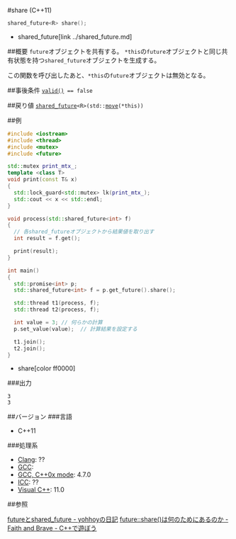 #share (C++11)
```cpp
shared_future<R> share();
```
* shared_future[link ../shared_future.md]

##概要
`future`オブジェクトを共有する。
`*this`の`future`オブジェクトと同じ共有状態を持つ`shared_future`オブジェクトを生成する。

この関数を呼び出したあと、`*this`の`future`オブジェクトは無効となる。


##事後条件
[`valid()`](./valid.md)` == false`


##戻り値
[`shared_future`](../shared_future.md)`<R>(std::`[`move`](/reference/utility/move.md)`(*this))`


##例
```cpp
#include <iostream>
#include <thread>
#include <mutex>
#include <future>

std::mutex print_mtx_;
template <class T>
void print(const T& x)
{
  std::lock_guard<std::mutex> lk(print_mtx_);
  std::cout << x << std::endl;
}

void process(std::shared_future<int> f)
{
  // 各shared_futureオブジェクトから結果値を取り出す
  int result = f.get();

  print(result);
}

int main()
{
  std::promise<int> p;
  std::shared_future<int> f = p.get_future().share();

  std::thread t1(process, f);
  std::thread t2(process, f);

  int value = 3; // 何らかの計算
  p.set_value(value);  // 計算結果を設定する

  t1.join();
  t2.join();
}
```
* share[color ff0000]

###出力
```
3
3
```

##バージョン
###言語
- C++11

###処理系
- [Clang](/implementation.md#clang): ??
- [GCC](/implementation.md#gcc): 
- [GCC, C++0x mode](/implementation.md#gcc): 4.7.0
- [ICC](/implementation.md#icc): ??
- [Visual C++](/implementation.md#visual_cpp): 11.0


##参照

[futureとshared_future - yohhoyの日記](http://d.hatena.ne.jp/yohhoy/20120201/p1)
[future::share()は何のためにあるのか - Faith and Brave - C++で遊ぼう](http://d.hatena.ne.jp/faith_and_brave/20121029/1351494001)
